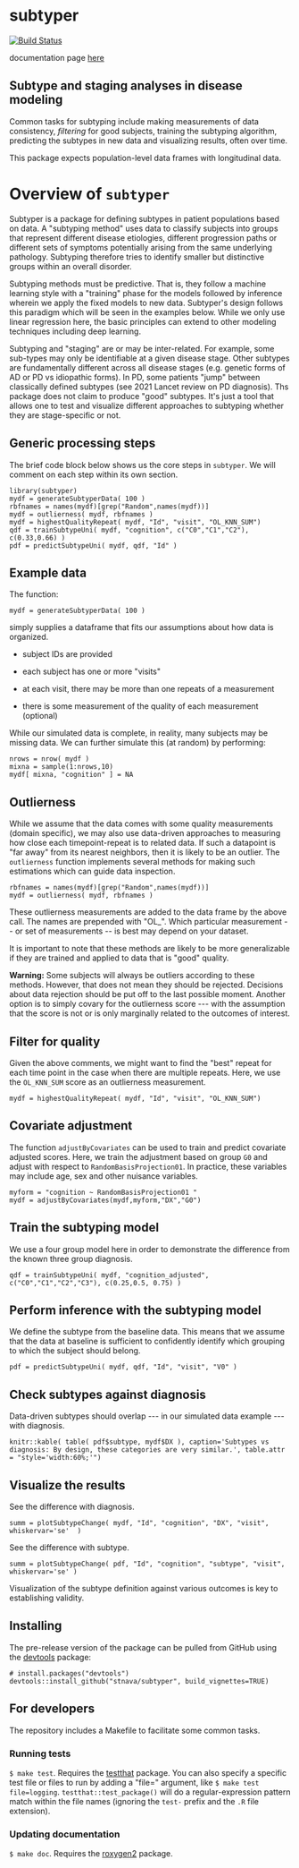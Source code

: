 # subtyper

[![Build Status](https://travis-ci.org/stnava/subtyper.png?branch=master)](https://travis-ci.org/stnava/subtyper)

documentation page [here](https://stnava.github.io/subtyper/)

## Subtype and staging analyses in disease modeling

Common tasks for subtyping include making measurements of data consistency,
*filtering* for good subjects, training the subtyping algorithm, predicting
the subtypes in new data and visualizing results, often over time.

This package expects population-level data frames with longitudinal data.


# Overview of `subtyper`

Subtyper is a package for defining subtypes in patient populations based on data.
A "subtyping method" uses data to classify subjects into groups that represent
different disease etiologies, different progression paths or different sets of
symptoms potentially arising from the same underlying pathology.  Subtyping
therefore tries to identify smaller but distinctive groups within an overall
disorder.

Subtyping methods must be predictive.  That is, they follow a machine learning
style with a "training" phase for the models followed by inference wherein we
apply the fixed models to new data.  Subtyper's design follows this paradigm
which will be seen in the examples below.  While we only use linear regression
here, the basic principles can extend to other modeling techniques including
deep learning.

Subtyping and "staging" are or may be inter-related.  For example, some sub-types
may only be identifiable at a given disease stage.  Other subtypes are fundamentally
different across all disease stages (e.g. genetic forms of AD or PD vs idiopathic forms).
In PD, some patients "jump" between classically defined subtypes (see 2021 Lancet
  review on PD diagnosis).
Ths package does not claim to produce "good" subtypes.  It's just a tool that
allows one to test and visualize different approaches to subtyping whether they
are stage-specific or not.

## Generic processing steps

The brief code block below shows us the core steps in `subtyper`.  We will
comment on each step within its own section.

```{r}
library(subtyper)
mydf = generateSubtyperData( 100 )
rbfnames = names(mydf)[grep("Random",names(mydf))]
mydf = outlierness( mydf, rbfnames )
mydf = highestQualityRepeat( mydf, "Id", "visit", "OL_KNN_SUM")
qdf = trainSubtypeUni( mydf, "cognition", c("C0","C1","C2"), c(0.33,0.66) )
pdf = predictSubtypeUni( mydf, qdf, "Id" )
```

## Example data

The function:

```{r}
mydf = generateSubtyperData( 100 )
```

simply supplies a dataframe that fits our assumptions about how data is organized.

* subject IDs are provided

* each subject has one or more "visits"

* at each visit, there may be more than one repeats of a measurement

* there is some measurement of the quality of each measurement (optional)

While our simulated data is complete, in reality,
many subjects may be missing data.   We can further simulate this  (at random) by
performing:

```{r}
nrows = nrow( mydf )
mixna = sample(1:nrows,10)
mydf[ mixna, "cognition" ] = NA
```

## Outlierness

While we assume that the data comes with some quality measurements (domain specific),
we may also use data-driven approaches to measuring how close each timepoint-repeat
is to related data.  If such a datapoint is "far away" from its nearest neighbors,
then it is likely to be an outlier.  The `outlierness` function implements
several methods for making such estimations which can guide data inspection.

```{r}
rbfnames = names(mydf)[grep("Random",names(mydf))]
mydf = outlierness( mydf, rbfnames )
```

These outlierness measurements are added to the data frame by the above call.
The names are prepended with "OL_".  Which particular measurement -- or set of
measurements -- is best may depend on your dataset.

It is important to note that these methods are likely to be more generalizable
if they are trained and applied to data that is "good" quality.

**Warning:** Some subjects will always be outliers according to these methods.
However, that does not mean they should be rejected.  Decisions about data
rejection should be put off to the last possible moment.  Another option is to
simply covary for the outlierness score --- with the assumption that the score
is not or is only marginally related to the outcomes of interest.

## Filter for quality

Given the above comments, we might want to find the "best" repeat for each
time point in the case when there are multiple repeats.  Here, we use the
`OL_KNN_SUM` score as an outlierness measurement.

```{r}
mydf = highestQualityRepeat( mydf, "Id", "visit", "OL_KNN_SUM")
```


## Covariate adjustment

The function `adjustByCovariates` can be used to train and predict
covariate adjusted scores.  Here, we train the adjustment based on group `G0`
and adjust with respect to `RandomBasisProjection01`.  In practice, these
variables may include age, sex and other nuisance variables.

```{r}
myform = "cognition ~ RandomBasisProjection01 "
mydf = adjustByCovariates(mydf,myform,"DX","G0")
```

## Train the subtyping model

We use a four group model here in order to demonstrate the
difference from the known three group diagnosis.

```{r}
qdf = trainSubtypeUni( mydf, "cognition_adjusted", c("C0","C1","C2","C3"), c(0.25,0.5, 0.75) )
```

## Perform inference with the subtyping model

We define the subtype from the baseline data.  This means that we assume that the
data at baseline is sufficient to confidently identify which grouping to which
the subject should belong.

```{r}
pdf = predictSubtypeUni( mydf, qdf, "Id", "visit", "V0" )
```

## Check subtypes against diagnosis

Data-driven subtypes should overlap --- in our simulated data example --- with diagnosis.

```{r}
knitr::kable( table( pdf$subtype, mydf$DX ), caption='Subtypes vs diagnosis: By design, these categories are very similar.', table.attr = "style='width:60%;'")
```

## Visualize the results

See the difference with diagnosis.

```{r}
summ = plotSubtypeChange( mydf, "Id", "cognition", "DX", "visit", whiskervar='se'  )
```
See the difference with subtype.

```{r}
summ = plotSubtypeChange( pdf, "Id", "cognition", "subtype", "visit", whiskervar='se' )
```

Visualization of the subtype definition against various outcomes is key to
establishing validity.


## Installing

The pre-release version of the package can be pulled from GitHub using the [devtools](https://github.com/r-lib/devtools) package:

    # install.packages("devtools")
    devtools::install_github("stnava/subtyper", build_vignettes=TRUE)

## For developers

The repository includes a Makefile to facilitate some common tasks.

### Running tests

`$ make test`. Requires the [testthat](http://testthat.r-lib.org/) package. You can also specify a specific test file or files to run by adding a "file=" argument, like `$ make test file=logging`. `testthat::test_package()` will do a regular-expression pattern match within the file names (ignoring the `test-` prefix and the `.R` file extension).

### Updating documentation

`$ make doc`. Requires the [roxygen2](https://github.com/klutometis/roxygen) package.
